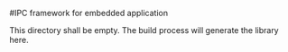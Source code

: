 
#IPC framework for embedded application

This directory shall be empty.
The build process will generate the library here.
